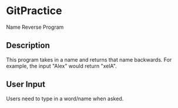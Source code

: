 # GitPractice

Name Reverse Program
## Description
This program takes in a name and returns that name backwards. For example, the input "Alex" would return "xelA".
## User Input
Users need to type in a word/name when asked.

